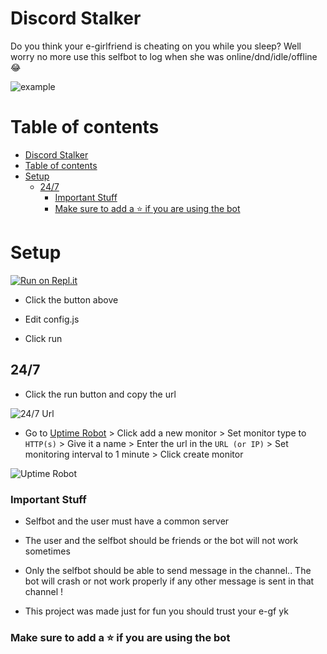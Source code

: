 # Discord Stalker

Do you think your e-girlfriend is cheating on you while you sleep? Well worry no more use this selfbot to log when she was online/dnd/idle/offline 😂

![example](https://i.imgur.com/rjCPgWK.png)

# Table of contents

- [Discord Stalker](#discord-stalker)
- [Table of contents](#table-of-contents)
- [Setup](#setup)
  - [24/7](#247)
    - [Important Stuff](#important-stuff)
    - [Make sure to add a ⭐ if you are using the bot](#make-sure-to-add-a--if-you-are-using-the-bot)

# Setup

[![Run on Repl.it](https://repl.it/badge/github/SudhanPlayz/Discord-MusicBot)](https://repl.it/github/xHaruke/Discord-Stalker)

- Click the button above

- Edit config.js

- Click run

## 24/7

- Click the run button and copy the url

![24/7 Url](https://i.imgur.com/s0KrBeH.png)

- Go to [Uptime Robot](https://uptimerobot.com/dashboard) > Click add a new monitor > Set monitor type to `HTTP(s)` > Give it a name > Enter the url in the `URL (or IP)` > Set monitoring interval to 1 minute > Click create monitor

![Uptime Robot](https://i.imgur.com/eTlKgrZ.png)

### Important Stuff

- Selfbot and the user must have a common server

- The user and the selfbot should be friends or the bot will not work sometimes

- Only the selfbot should be able to send message in the channel.. The bot will crash or not work properly if any other message is sent in that channel !

- This project was made just for fun you should trust your e-gf yk

### Make sure to add a ⭐ if you are using the bot
